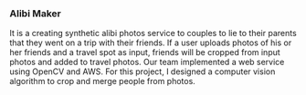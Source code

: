 ### Alibi Maker

It is a creating synthetic alibi photos service to couples to lie to their parents that they went on a trip with their friends. If a user uploads photos of his or her friends and a travel spot as input, friends will be cropped from input photos and added to travel photos. Our team implemented a web service using OpenCV and AWS. For this project, I designed a computer vision algorithm to crop and merge people from photos.
